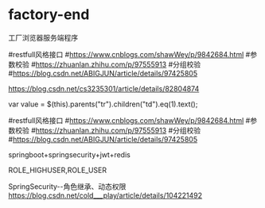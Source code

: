 # factory-end
工厂浏览器服务端程序

#restfull风格接口
#https://www.cnblogs.com/shawWey/p/9842684.html
#参数校验
#https://zhuanlan.zhihu.com/p/97555913
#分组校验
#https://blog.csdn.net/ABIGJUN/article/details/97425805

https://blog.csdn.net/cs3235301/article/details/82804874

var value = $(this).parents("tr").children("td").eq(1).text();


#restfull风格接口
#https://www.cnblogs.com/shawWey/p/9842684.html
#参数校验
#https://zhuanlan.zhihu.com/p/97555913
#分组校验
#https://blog.csdn.net/ABIGJUN/article/details/97425805

springboot+springsecurity+jwt+redis


ROLE_HIGHUSER,ROLE_USER

SpringSecurity--角色继承、动态权限
https://blog.csdn.net/cold___play/article/details/104221492